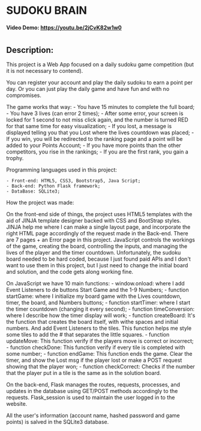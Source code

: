 # SUDOKU BRAIN

#### Video Demo: https://youtu.be/2jCvK82w1w0
#
## Description:
This project is a Web App focused on a daily sudoku game competition (but it is not necessary to contend).

You can register your account and play the daily sudoku to earn a point per day. Or you can just play the daily game and have fun and with no compromises.

The game works that way:
    - You have 15 minutes to complete the full board;
    - You have 3 lives (can error 2 times);
    - After some error, your screen is locked for 1 second to not miss click again, and the number is turned RED for that same time for easy visualization;
    - If you lost, a message is displayed telling you that you Lost where the lives countdown was placed;
    - If you win, you will be redirected to the ranking page and a point will be added to your Points Account;
    - If you have more points than the other competitors, you rise in the rankings;
    - If you are the first rank, you gain a trophy.


Programming languages used in this project:

    - Front-end: HTML5, CSS3, Bootstrap5, Java Script;
    - Back-end: Python Flask framework;
    - DataBase: SQLite3;


How the project was made:

On the front-end side of things, the project uses HTML5 templates with the aid of JINJA template designer backed with CSS and BootStrap styles. JINJA help me where I can make a single layout page, and incorporate the right HTML page accordingly of the request made in the Back-end. There are 7 pages + an Error page in this project. JavaScript controls the workings of the game, creating the board, controlling the inputs, and managing the lives of the player and the timer countdown. Unfortunately, the sudoku board needed to be hard coded, because I just found paid APIs and I don't want to use them in this project, but I just need to change the initial board and solution, and the code gets along working fine.

On JavaScript we have 10 main functions:
    - window.onload: where I add Event Listeners to de buttons Start Game and the 1-9 Numbers;
    - function startGame: where I initialize my board game with the Lives countdown, timer, the board, and Numbers buttons;
    - function startTimer: where I start the timer countdown (changing it every second);
    - function timeConversion: where I describe how the timer display will work;
    - function createBoard: It's the function that creates the board itself, with withe spaces and initial numbers. And add Event Listeners to the tiles. This function helps me style some tiles to add the # that separates the little squares.
    - function updateMove: This function verify if the players move is correct or incorrect;
    - function checkDone: This function verify if every tile is completed with some number;
    - function endGame: This function ends the game. Clear the timer, and show the Lost msg if the player lost or make a POST request showing that the player won;
    - function checkCorrect: Checks if the number that the player put in a tile is the same as in the solution board.

On the back-end, Flask manages the routes, requests, processes, and updates in the database using GET/POST methods accordingly to the requests. Flask_session is used to maintain the user logged in to the website.

All the user's information (account name, hashed password and game points) is salved in the SQLite3 database.
